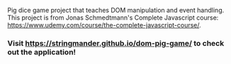 Pig dice game project that teaches DOM manipulation and event handling. This project is from Jonas Schmedtmann's Complete Javascript course: https://www.udemy.com/course/the-complete-javascript-course/. 
### Visit https://stringmander.github.io/dom-pig-game/ to check out the application!

